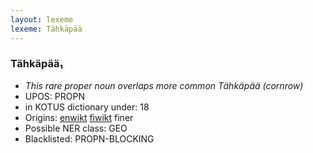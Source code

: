 ```yaml
---
layout: lexeme
lexeme: Tähkäpää
---
```


###  Tähkäpää₁

* _This rare proper noun overlaps more common *Tähkäpää* (cornrow)_
* UPOS:  PROPN
* in KOTUS dictionary under:  18
* Origins: [enwikt](https://en.wiktionary.org/wiki/Tähkäpää) [fiwikt](https://fi.wiktionary.org/wiki/Tähkäpää) finer 
* Possible NER class:  GEO
* Blacklisted:  PROPN-BLOCKING

